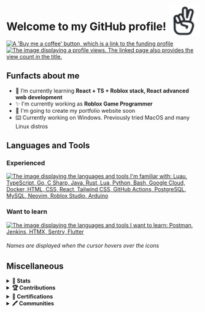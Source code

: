 <a href="https://iconoir.com" rel="external">
  <picture>
    <source media="(prefers-color-scheme: dark)" srcset="./img/peace-hand-dark.svg">
    <img align="right" width="16%" src="./img/peace-hand-light.svg" alt="Peace Hand">
  </picture>
</a>
<h1>Welcome to my GitHub profile!</h1>
<a href="https://bmc.link/mixerotn" rel="external">
  <img src="https://img.shields.io/badge/Buy_Me_A_Coffee-FFDD00?style=for-the-badge&logo=buy-me-a-coffee&logoColor=black" title="Buy me a coffee" alt="A 'Buy me a coffee' button, which is a link to the funding profile"></a>
<!-- <a href="#---" rel="tag"> -->
<a href="https://komarev.com/ghpvc/?username=MixeroTN&color=0e75b6&style=for-the-badge" rel="external">
  <img src="https://komarev.com/ghpvc/?username=MixeroTN&color=0e75b6&style=for-the-badge" title="Profile views" alt="The image displaying a profile views. The linked page also provides the view count in the title."></a>
<h2>Funfacts about me</h2>
<ul>
  <li>🌱 I’m currently learning <strong>React + TS + Roblox stack, React advanced web development</strong></li>
  <li>✨ I'm currently working as <strong>Roblox Game Programmer</strong></li>
  <li>🍕 I'm going to create my portfolio website soon</li>
  <li>⌨️ Currently working on Windows. Previously tried MacOS and many Linux distros</li>
</ul>
<h2>Languages and Tools</h2>
<h3>Experienced</h4>
<a href="https://skillicons.dev" rel="external">
  <img src="https://go-skill-icons.vercel.app/api/icons?i=luau,ts,go,cs,java,rust,lua,py,bash,gcp,docker,html,css,react,tailwind,githubactions,postgresql,mysql,neovim,robloxstudio,arduino" title="Languages and tools: Luau, TypeScript, Go, C#, Java, Rust, Lua, Python, Bash, Google Cloud, Docker, HTML, CSS, React, Tailwind CSS, GitHub Actions, PostgreSQL, MySQL, Neovim, Roblox Studio, Arduino" alt="The image displaying the languages and tools I'm familiar with: Luau, TypeScript, Go, C Sharp, Java, Rust, Lua, Python, Bash, Google Cloud, Docker, HTML, CSS, React, Tailwind CSS, GitHub Actions, PostgreSQL, MySQL, Neovim, Roblox Studio, Arduino"></a>
<h3>Want to learn</h4>
<a href="https://skillicons.dev" rel="external">
  <img src="https://go-skill-icons.vercel.app/api/icons?i=postman,jenkins,htmx,sentry,flutter" title="Want to learn: Postman, Jenkins, HTMX, Sentry, Flutter" alt="The image displaying the languages and tools I want to learn: Postman, Jenkins, HTMX, Sentry, Flutter"></a>
<h6>Names are displayed when the cursor hovers over the icons</h6>
<h2>Miscellaneous</h2>
<details>
  <summary><b>🚀 Stats</b></summary>
  <p>

  <!--START_SECTION:waka-->
**🐱 My GitHub Data** 

> 📦 180.1 kB Used in GitHub's Storage 
 > 
> 🏆 279 Contributions in the Year 2025
 > 
> 💼 Opted to Hire
 > 
> 📜 48 Public Repositories 
 > 
> 🔑 57 Private Repositories 
 > 
📊 **This Week I Spent My Time On** 

```text
🕑︎ Time Zone: Europe/Warsaw

💬 Programming Languages: 
Luau                     4 hrs 36 mins       █████████████████████████   100.00 % 
```


 Last Updated on 27/06/2025 22:01:31 UTC
<!--END_SECTION:waka-->
  </p>
</details>
<details>
  <summary><b>🏆 Contributions</b></summary>
  <h3>Personal Projects</h3>
  <span>GitHub Projects are not displayed here</span>
  <h4>Games [Roblox]</h4>
  <ul>
    <li><b><a href="https://www.roblox.com/games/4877047257" rel="external">CodeDel's Showcases 2020</a></b></li>
    <li><b><a href="https://www.roblox.com/games/10375794729" rel="external">IA Dev Testing Hub</a></b></li>
    <li><b><a href="https://www.roblox.com/games/1594720770" rel="external">Elite of Snipers 2018</a></b></li>
    <li><b><a href="https://www.roblox.com/games/2157418675" rel="external">Gray City 2018 Showcase</a></b></li>
    <h4><i>and few more...</i></h4>
  </ul>
  <hr>
  <h3>Team Collaboration</h3>
  <h4>Games [Roblox]   (Corporate projects not mentioned = lead/dev/ux)</h4>
  <ul>
    <li><b>Homeless Simulator (Release Soon) - wareDEV</b></li>
    <li><b><a href="https://www.roblox.com/games/6772319845" rel="external">Power City Simulator</a> - [ <a href="https://github.com/Power-Zone?view_as=public" rel="external">PowerZone</a> ]</b></li>
    <li><b>City of Juneau, Scotvia - commission</b></li>
    <h4><i>and few more...</i></h4>
  </ul>
  <h4>Translation (English to Polish)</h4>
  <ul>
    <li><b><a href="https://store.steampowered.com/about" rel="external">Steam - Games Platform</a> - [ <a href="https://imgur.com/PJmSwHb" rel="external">Steam Translation Server - Closed</a> ]</b></li>
    <li><b><a href="https://mattermost.com" rel="external">Mattermost - Collaboration Hub</a></b></li>
    <li><b><a href="https://gitlab.com" rel="external">GitLab - DevSecOps Platform</a></b></li>
    <li><b><a href="https://www.roblox.com/games/9938675423" rel="external">Oaklands - Roblox Game</a></b></li>
    <li><b><a href="https://premid.app" rel="external">PreMiD - Discord Rich Presence Tool</a></b></li>
    <li><b><a href="https://gamesrob.com" rel="external">GamesROB - Discord Bot</a></b></li>
    <li><b><a href="https://switchblade.xyz" rel="external">Switchblade - Discord Bot</a></b></li>
  </ul>
  <hr>
  <h3>Open Source Projects</h3>
  <h4>Special Forks</h4>
  <ul>
    <li><b><a href="https://github.com/MixeroTN/Translumo" rel="external">Translumo</a> - 
      Polish language included, considering to add more and continuing a project appearing to be abandoned
    </li>
    <li><b><a href="https://github.com/MixeroTN/stateye" rel="external">stateye</a> - 
      Modified Rich Presence appearance
    </li>
    <li><b><a href="https://github.com/MixeroTN/Cmdr" rel="external">Cmdr</a> - 
      Cmdr package modified to work with Knit framework, further support is not planned
    </li>
  </ul>
  <h4>Pull Requests</h4>
  <ul>
    <li><b><a href="https://github.com/microsoft/semantic-kernel" rel="external">microsoft/semantic-kernel</a> - 
      <a href="https://github.com/microsoft/semantic-kernel/pull/1870" rel="external">#1870</a></b>
    </li>
    <li><b><a href="https://github.com/roblox-ts/services" rel="external">roblox-ts/services</a> - 
      <a href="https://github.com/roblox-ts/services/pull/78" rel="external">#78</a></b>
    </li>
    <li><b><a href="https://github.com/roblox-ts/types" rel="external">roblox-ts/types</a> - 
      <a href="https://github.com/roblox-ts/types/pull/1336" rel="external">#1336</a></b>
    </li>
    <li><b><a href="https://github.com/EbookFoundation/free-programming-books" rel="external">EbookFoundation/free-programming-books</a> - 
      <a href="https://github.com/EbookFoundation/free-programming-books/pull/9806" rel="external">#9806</a>, <a href="https://github.com/EbookFoundation/free-programming-books/pull/9820" rel="external">#9820</a></b>
    </li>
    <li><b><a href="https://github.com/RobloxianDemo/github-label-presets" rel="external">RobloxianDemo/github-label-presets</a> - 
      <a href="https://github.com/RobloxianDemo/github-label-presets/pull/2" rel="external">#2</a>, <a href="https://github.com/RobloxianDemo/github-label-presets/pull/3" rel="external">#3</a></b>
    </li>
    <li><b><a href="https://github.com/Jak-zaczac-programowac/rest-api-fetch" rel="external">Jak-zaczac-programowac/rest-api-fetch</a> - 
      <a href="https://github.com/Jak-zaczac-programowac/rest-api-fetch/pull/1" rel="external">#1</a></b>
    </li>
    <li><b><a href="https://github.com/Kampfkarren/selene" rel="external">Kampfkarren/selene</a> - 
      <a href="https://github.com/Kampfkarren/selene/pull/551" rel="external">#551</a></b>
    </li>
    <li><b><a href="https://github.com/alexandresanlim/Badges4-README.md-Profile" rel="external">alexandresanlim/Badges4-README.md-Profile</a> - 
      <a href="https://github.com/alexandresanlim/Badges4-README.md-Profile/pull/591" rel="external">#591</a></b>
    </li>
    <li><b><a href="https://github.com/Roblox/creator-docs" rel="external">Roblox/creator-docs</a> - 
      <a href="https://github.com/Roblox/creator-docs/pull/839" rel="external">#839</a></b>
    </li>
  </ul>
</details>
<details>
  <summary><b>📑 Certifications</b></summary>
  <br>
  <ul>
    <li><b><a href="https://www.linkedin.com/in/michalgo/details/certifications" rel="external">My certifications on LinkedIn</a> (log in first)</b></li>
    <li><b><a href="https://www.cloudskillsboost.google/public_profiles/88f39348-93f8-4373-9634-e109601452ac" rel="external">Google Cloud Skills Boost profile</a></b></li>
  </ul>
</details>
<details>
  <summary><b>🖍️ Communities</b></summary>
  <br>
  <a href="https://holopin.io/@mixerotn" rel="external">
    <img src="https://holopin.me/mixerotn" title="View the full Hopolin profile" alt="An image of @mixerotn's Holopin badges, which is a link to view their full Holopin profile">
  </a>
  <hr>
  <ul>
    <li><b><a href="https://tree-nation.com/certificate/6525f1085fc4b" rel="external">🌳 Tree planted with Hacktoberfest 2023</a></b></li>
  </ul>
  <hr>
  <ul>
    <li><b><a href="https://g.dev/mxtn" rel="external">Google Developer profile</a></b></li>
  </ul>
</details>
